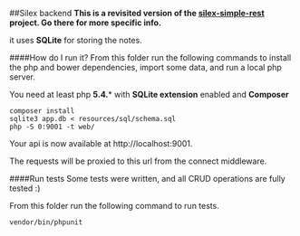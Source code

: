 ##Silex backend
**This is a revisited version of the [silex-simple-rest](https://github.com/vesparny/silex-simple-rest) project. Go there for more specific info.**

it uses **SQLite** for storing the notes.

####How do I run it?
From this folder run the following commands to install the php and bower dependencies, import some data, and run a local php server.

You need at least php **5.4.*** with **SQLite extension** enabled and **Composer**
    
    composer install 
    sqlite3 app.db < resources/sql/schema.sql
    php -S 0:9001 -t web/
    
Your api is now available at http://localhost:9001.

The requests will be proxied to this url from the connect middleware.

####Run tests
Some tests were written, and all CRUD operations are fully tested :)

From this folder run the following command to run tests.
    
    vendor/bin/phpunit 






